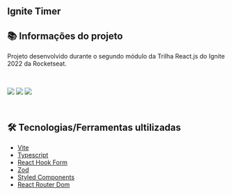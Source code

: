 ## Ignite Timer

## 📚 Informações do projeto

Projeto desenvolvido durante o segundo módulo da Trilha React.js do Ignite 2022 da Rocketseat.

&nbsp;

<img src="https://user-images.githubusercontent.com/71772559/179766610-6da2d7da-ccfc-4bac-be7b-040b0b0b99cf.png" align="center" />
<img src="https://user-images.githubusercontent.com/71772559/179766710-92cbc7a7-842d-4502-ba05-d104f22873fc.png" align="center" />
<img src="https://user-images.githubusercontent.com/71772559/179766807-83227e11-7b80-4e6a-ae47-5fb18d0c4d77.png" align="center" />

&nbsp;

## 🛠️ Tecnologias/Ferramentas ultilizadas

* [Vite](https://vitejs.dev/)
* [Typescript](https://www.typescriptlang.org/)
* [React Hook Form](https://react-hook-form.com/)
* [Zod](https://zod.dev/)
* [Styled Components](https://styled-components.com/)
* [React Router Dom](https://v5.reactrouter.com/web/guides/quick-start)

&nbsp;
